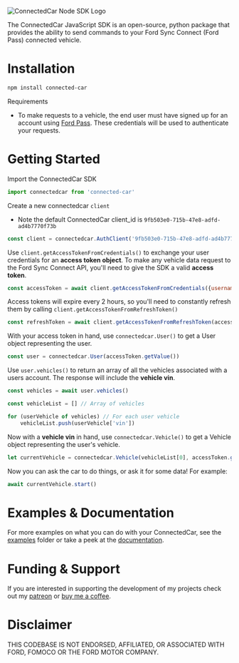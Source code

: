 ![ConnectedCar Node SDK Logo](https://user-images.githubusercontent.com/35158392/147300580-29723aab-ffae-46d3-ae60-72af59065daa.png)

The ConnectedCar JavaScript SDK is an open-source, python package that provides the ability to send commands to your Ford Sync Connect (Ford Pass) connected vehicle.

# Installation
```sh
npm install connected-car
```

Requirements
- To make requests to a vehicle, the end user must have signed up for an account using [Ford Pass](https://owner.ford.com/fordpass/fordpass-sync-connect.html). These credentials will be used to authenticate your requests.
# Getting Started

Import the ConnectedCar SDK
```javascript
import connectedcar from 'connected-car'
```


Create a new connectedcar `client`
- Note the default ConnectedCar client_id is 
`9fb503e0-715b-47e8-adfd-ad4b7770f73b`

```javascript
const client = connectedcar.AuthClient('9fb503e0-715b-47e8-adfd-ad4b7770f73b')
```

Use `client.getAccessTokenFromCredentials()` to exchange your user credentials for an **access token object**. To make any vehicle data request to the Ford Sync Connect API, you'll need to give the SDK a valid **access token**. 

```javascript
const accessToken = await client.getAccessTokenFromCredentials({username: '<username>', password: '<password>'})
```

Access tokens will expire every 2 hours, so you'll need to constantly refresh them by calling `client.getAccessTokenFromRefreshToken()`

```javascript
const refreshToken = await client.getAccessTokenFromRefreshToken(accessToken.getRefreshToken())
```

With your access token in hand, use `connectedcar.User()` to get a User object representing the user.
```javascript
const user = connectedcar.User(accessToken.getValue())
```

Use `user.vehicles()` to return an array of all the vehicles associated with a users account. The response will include the **vehicle vin**.
```javascript
const vehicles = await user.vehicles()

const vehicleList = [] // Array of vehicles

for (userVehicle of vehicles) // For each user vehicle
    vehicleList.push(userVehicle['vin'])
```

Now with a **vehicle vin** in hand, use `connectedcar.Vehicle()` to get a Vehicle object representing the user's vehicle.
```javascript
let currentVehicle = connectedcar.Vehicle(vehicleList[0], accessToken.getValue()) // First Vehicle in vehicleList
```

Now you can ask the car to do things, or ask it for some data! For example:
```javascript
await currentVehicle.start()
```

# Examples & Documentation
For more examples on what you can do with your ConnectedCar, see the [examples](/examples) folder or take a peek at the [documentation](https://ianjwhite99.github.io/sync-connect-node-sdk/).

# Funding & Support
If you are interested in supporting the development of my projects check out my [patreon](https://www.patreon.com/ianjwhite99) or [buy me a coffee](https://www.buymeacoffee.com/ianjwhite9). 

# Disclaimer
THIS CODEBASE IS NOT ENDORSED, AFFILIATED, OR ASSOCIATED WITH FORD, FOMOCO OR THE FORD MOTOR COMPANY.
